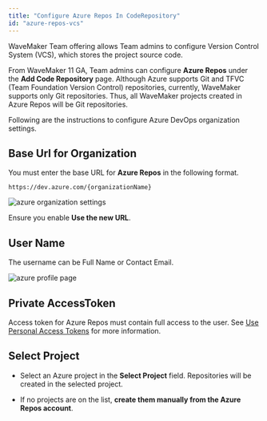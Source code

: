 ```yaml
---
title: "Configure Azure Repos In CodeRepository"
id: "azure-repos-vcs"
---
```


WaveMaker Team offering allows Team admins to configure Version Control System (VCS), which stores the project source code. 

From WaveMaker 11 GA, Team admins can configure **Azure Repos** under the **Add Code Repository** page. Although Azure supports Git and TFVC (Team Foundation Version Control) repositories, currently, WaveMaker supports only Git repositories. Thus, all WaveMaker projects created in Azure Repos will be Git repositories.

Following are the instructions to configure Azure DevOps organization settings.
		
## Base Url for Organization
		
You must enter the base URL for **Azure Repos** in the following format.

```	
https://dev.azure.com/{organizationName}
```		

![azure organization settings](/learn/assets/azure-repos-organization-page.png)
		
Ensure you enable **Use the new URL**.
		
## User Name

The username can be Full Name or Contact Email.

![azure profile page](/learn/assets/azure-repos-profile-page.png)
		
## Private AccessToken
		
Access token for Azure Repos must contain full access to the user. See [Use Personal Access Tokens](https://docs.microsoft.com/en-us/azure/devops/organizations/accounts/use-personal-access-tokens-to-authenticate?view=azure-devops) for more information.

## Select Project
		
- Select an Azure project in the **Select Project** field. Repositories will be created in the selected project.

- If no projects are on the list, **create them manually from the Azure Repos account**.
